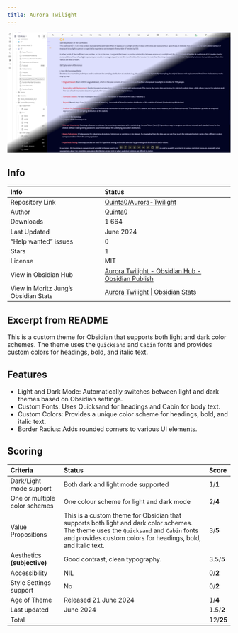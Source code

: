 ```yaml
---
title: Aurora Twilight
---
```


<img src="https://raw.githubusercontent.com/Quinta0/Aurora-Twilight/refs/heads/master/image.png">

## Info
| Info | Status |
| :---- | :---- |
| Repository Link | [Quinta0/Aurora-Twilight](https://github.com/Quinta0/Aurora-Twilight) |
| Author | [Quinta0](https://github.com/Quinta0/) |
| Downloads | 1 664 |
| Last Updated | June 2024 |
| “Help wanted” issues | 0 |
| Stars | 1 |
| License | MIT |
| View in Obsidian Hub | [Aurora Twilight \- Obsidian Hub \- Obsidian Publish](https://publish.obsidian.md/hub/02+-+Community+Expansions/02.05+All+Community+Expansions/Themes/Aurora-Twilight) |
| View in Moritz Jung’s Obsidian Stats | [Aurora Twilight \| Obsidian Stats](https://www.moritzjung.dev/obsidian-stats/themes/aurora-twilight/) |

## Excerpt from README
This is a custom theme for Obsidian that supports both light and dark color schemes. The theme uses the `Quicksand` and `Cabin` fonts and provides custom colors for headings, bold, and italic text.

## Features

- Light and Dark Mode: Automatically switches between light and dark themes based on Obsidian settings.
- Custom Fonts: Uses Quicksand for headings and Cabin for body text.
- Custom Colors: Provides a unique color scheme for headings, bold, and italic text.
- Border Radius: Adds rounded corners to various UI elements.

## Scoring
| Criteria | Status | Score |
| :---- | :---- | :---- |
| Dark/Light mode support | Both dark and light mode supported | 1/**1** |
| One or multiple color schemes | One colour scheme for light and dark mode | 2/**4** |
| Value Propositions | This is a custom theme for Obsidian that supports both light and dark color schemes. The theme uses the `Quicksand` and `Cabin` fonts and provides custom colors for headings, bold, and italic text. | 3/**5** |
| Aesthetics **(subjective)** | Good contrast, clean typography. | 3.5/**5** |
| Accessibility | NIL | 0/**2** |
| Style Settings support | No | 0/**2** |
| Age of Theme | Released 21 June 2024 | 1/**4** |
| Last updated | June 2024 | 1.5/**2** |
| Total |  | 12/**25** |